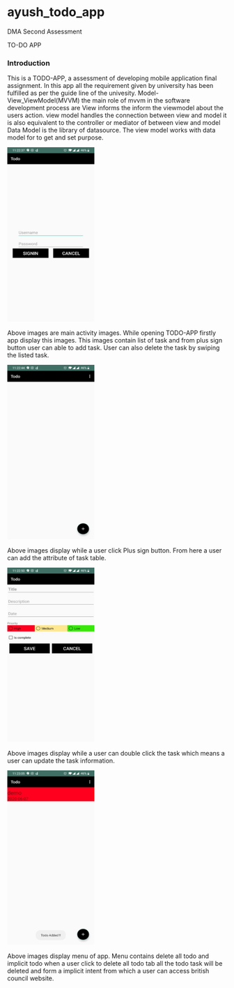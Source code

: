 # ayush_todo_app
DMA Second Assessment
<p>TO-DO APP</p>
<h3>Introduction</h3>
<p>This is a TODO-APP, a assessment of developing mobile application final assignment. In this app all the requirement given by university has been fulfilled as per the guide line of the univesity. Model-View_ViewModel(MVVM) the main role of mvvm in the software development process are View informs the inform the viewmodel 
about the users action. view model handles the connection between view and model it is also equivalent to the controller or mediator of between view and model
Data Model is the library of datasource. The view model works with data model for to get and set purpose. </p>
<img src="images/one.JPG" width = "200" height="400">
<p>Above images are main activity images. While opening TODO-APP firstly app display this images. This images contain list of task and from plus sign button user can able to add task. User can also delete the task by swiping the listed task.</p>
<img src="images/two.JPG" width = "200" height="400">
<p>Above images display while a user click Plus sign button. From here a user can add the attribute of task table.</p>
<img src="images/three.JPG" width = "200" height="400">
<p>Above images display while a user can double click the task which means a user can update the task information.</p>
<img src="images/four.JPG" width = "200" height="400">
<p>Above images display menu of app. Menu contains delete all todo and implicit todo when a user click to delete all todo tab all the todo task will be deleted and form a implicit intent from which a user can access british council website.</p>
